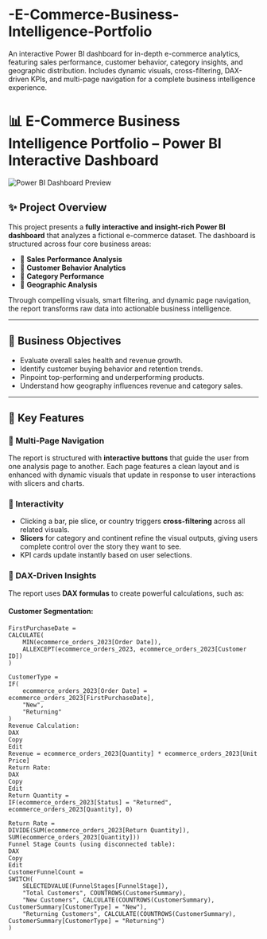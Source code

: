 # -E-Commerce-Business-Intelligence-Portfolio
An interactive Power BI dashboard for in-depth e-commerce analytics, featuring sales performance, customer behavior, category insights, and geographic distribution. Includes dynamic visuals, cross-filtering, DAX-driven KPIs, and multi-page navigation for a complete business intelligence experience.

# 📊 E-Commerce Business Intelligence Portfolio – Power BI Interactive Dashboard

![Power BI Dashboard Preview](.Visuals/6859652555.jpg)


## ✨ Project Overview

This project presents a **fully interactive and insight-rich Power BI dashboard** that analyzes a fictional e-commerce dataset. The dashboard is structured across four core business areas:

- 🔹 **Sales Performance Analysis**
- 🔹 **Customer Behavior Analytics**
- 🔹 **Category Performance**
- 🔹 **Geographic Analysis**

Through compelling visuals, smart filtering, and dynamic page navigation, the report transforms raw data into actionable business intelligence.

---

## 🧠 Business Objectives

- Evaluate overall sales health and revenue growth.
- Identify customer buying behavior and retention trends.
- Pinpoint top-performing and underperforming products.
- Understand how geography influences revenue and category sales.

---

## 📌 Key Features

### 📁 Multi-Page Navigation
The report is structured with **interactive buttons** that guide the user from one analysis page to another. Each page features a clean layout and is enhanced with dynamic visuals that update in response to user interactions with slicers and charts.

### 🧩 Interactivity
- Clicking a bar, pie slice, or country triggers **cross-filtering** across all related visuals.
- **Slicers** for category and continent refine the visual outputs, giving users complete control over the story they want to see.
- KPI cards update instantly based on user selections.

### 🧪 DAX-Driven Insights

The report uses **DAX formulas** to create powerful calculations, such as:

#### Customer Segmentation:
```DAX
FirstPurchaseDate =
CALCULATE(
    MIN(ecommerce_orders_2023[Order Date]),
    ALLEXCEPT(ecommerce_orders_2023, ecommerce_orders_2023[Customer ID])
)

CustomerType =
IF(
    ecommerce_orders_2023[Order Date] = ecommerce_orders_2023[FirstPurchaseDate],
    "New",
    "Returning"
)
Revenue Calculation:
DAX
Copy
Edit
Revenue = ecommerce_orders_2023[Quantity] * ecommerce_orders_2023[Unit Price]
Return Rate:
DAX
Copy
Edit
Return Quantity =
IF(ecommerce_orders_2023[Status] = "Returned", ecommerce_orders_2023[Quantity], 0)

Return Rate =
DIVIDE(SUM(ecommerce_orders_2023[Return Quantity]), SUM(ecommerce_orders_2023[Quantity]))
Funnel Stage Counts (using disconnected table):
DAX
Copy
Edit
CustomerFunnelCount =
SWITCH(
    SELECTEDVALUE(FunnelStages[FunnelStage]),
    "Total Customers", COUNTROWS(CustomerSummary),
    "New Customers", CALCULATE(COUNTROWS(CustomerSummary), CustomerSummary[CustomerType] = "New"),
    "Returning Customers", CALCULATE(COUNTROWS(CustomerSummary), CustomerSummary[CustomerType] = "Returning")
)
